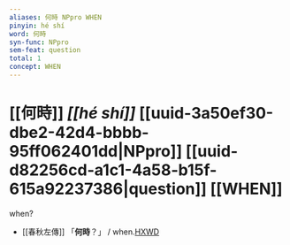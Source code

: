 ```yaml
---
aliases: 何時 NPpro WHEN
pinyin: hé shí
word: 何時
syn-func: NPpro
sem-feat: question
total: 1
concept: WHEN 
---
```

# [[何時]] *[[hé shí]]*  [[uuid-3a50ef30-dbe2-42d4-bbbb-95ff062401dd|NPpro]] [[uuid-d82256cd-a1c1-4a58-b15f-615a92237386|question]] [[WHEN]]
when?
 - [[春秋左傳]] 「**何時**？」 / when.[HXWD](https://hxwd.org/textview.html?location=KR1e0001_tls_005-92a.9)